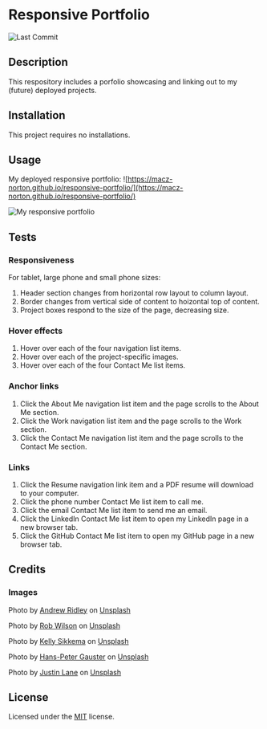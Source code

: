 # Responsive Portfolio

![Last Commit](https://img.shields.io/github/last-commit/macz-norton/semantic-accessibility-webpage-refactor)

## Description

This respository includes a porfolio showcasing and linking out to my (future) deployed projects.

## Installation

This project requires no installations. 

## Usage

My deployed responsive portfolio: ![https://macz-norton.github.io/responsive-portfolio/](https://macz-norton.github.io/responsive-portfolio/)

![ My responsive portfolio](#)

## Tests

### Responsiveness
For tablet, large phone and small phone sizes:
1. Header section changes from horizontal row layout to column layout.
2. Border changes from vertical side of content to hoizontal top of content.
2. Project boxes respond to the size of the page, decreasing size.

### Hover effects
1. Hover over each of the four navigation list items.
2. Hover over each of the project-specific images.
3. Hover over each of the four Contact Me list items.

### Anchor links
1. Click the About Me navigation list item and the page scrolls to the About Me section.
2. Click the Work navigation list item and the page scrolls to the Work section.
3. Click the Contact Me navigation list item and the page scrolls to the Contact Me section.

### Links
1. Click the Resume navigation link item and a PDF resume will download to your computer.
2. Click the phone number Contact Me list item to call me.
3. Click the email Contact Me list item to send me an email.
4. Click the LinkedIn Contact Me list item to open my LinkedIn page in a new browser tab.
5. Click the GitHub Contact Me list item to open my GitHub page in a new browser tab.

## Credits

### Images
<span>Photo by <a href="https://unsplash.com/@aridley88?utm_source=unsplash&amp;utm_medium=referral&amp;utm_content=creditCopyText">Andrew Ridley</a> on <a href="https://unsplash.com/s/photos/pattern?utm_source=unsplash&amp;utm_medium=referral&amp;utm_content=creditCopyText">Unsplash</a></span>

<span>Photo by <a href="https://unsplash.com/@ventanamedia?utm_source=unsplash&amp;utm_medium=referral&amp;utm_content=creditCopyText">Rob Wilson</a> on <a href="https://unsplash.com/s/photos/running-shoes?utm_source=unsplash&amp;utm_medium=referral&amp;utm_content=creditCopyText">Unsplash</a></span>

<span>Photo by <a href="https://unsplash.com/@kellysikkema?utm_source=unsplash&amp;utm_medium=referral&amp;utm_content=creditCopyText">Kelly Sikkema</a> on <a href="https://unsplash.com/s/photos/calculator?utm_source=unsplash&amp;utm_medium=referral&amp;utm_content=creditCopyText">Unsplash</a></span>

<span>Photo by <a href="https://unsplash.com/@sloppyperfectionist?utm_source=unsplash&amp;utm_medium=referral&amp;utm_content=creditCopyText">Hans-Peter Gauster</a> on <a href="https://unsplash.com/s/photos/puzzles?utm_source=unsplash&amp;utm_medium=referral&amp;utm_content=creditCopyText">Unsplash</a></span>

<span>Photo by <a href="https://unsplash.com/@jlane56?utm_source=unsplash&amp;utm_medium=referral&amp;utm_content=creditCopyText">Justin Lane</a> on <a href="https://unsplash.com/s/photos/led?utm_source=unsplash&amp;utm_medium=referral&amp;utm_content=creditCopyText">Unsplash</a></span>

## License

Licensed under the [MIT](LICENSE.txt) license.
